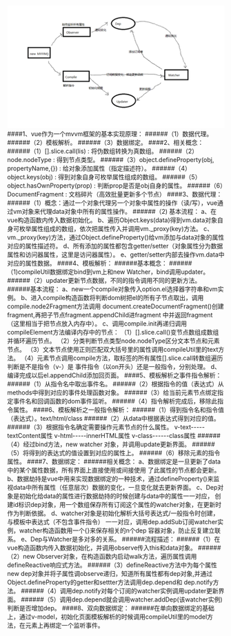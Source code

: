 ![vue](vue.png)
####1、vue作为一个mvvm框架的基本实现原理：
######（1）数据代理。
######（2）模板解析。
######（3）数据绑定。
####2、相关概念：
######（1）[].slice.call(lis) : 将伪数组转换为真数组。
######（2）node.nodeType : 得到节点类型。
######（3）object.defineProperty(obj, propertyName,{}) : 给对象添加属性（指定描述符）。
######（4）object.keys(obj) : 得到对象自身可枚举属性组成的数组。
######（5）object.hasOwnProperty(prop) : 判断prop是否是obj自身的属性。
######（6）DocumentFragment : 文档碎片（高效批量更新多个节点）
####3、数据代理：
######（1）概念：通过一个对象代理另一个对象中属性的操作（读/写），vue通过vm对象来代理data对象中所有的属性操作。
######（2) 基本流程：
	a、在vue构造函数内传入数据初始化。
    b、遍历Object.keys(data)得到vm.data对象自身可枚举属性组成的数组，依次把属性传入并调用vm._proxy(key)方法。
	c、vm._proxy(key)方法，通过Object.defineProperty()给vm添加与data对象的属性对应的属性描述符。
	d、所有添加的属性都包含getter/setter（对象属性分为数据属性和访问器属性，这里是访问器属性）。
	e、getter/setter内部去操作vm.data中对应的属性数据。
####4、模板解析：
######基本概念：
######（1)compileUtil数据绑定bind到vm上和new Watcher，bind调用updater。
######（2）updater更新节点数据，不同的指令调用不同的更新方法。
######基本流程：
	a、new一个compile对象传入option.el选择器字符串和vm实例。
	b、进入compile构造函数将判断dom树把el的所有子节点取出，调用compile.node2Fragment方法调用
	   document.createDocumentFragment()创建fragment,再把子节点fragment.appendChild进fragment
	   中并返回fragment（这里相当于把节点放入内存中）。
	c、调用compile.init再递归调用compileElement方法编译内存中的节点：
		（1）[].slice.call()变节点数组成数组并循环遍历节点。
		（2）分类判断节点类型node.nodeType区分文本节点和元素节点。
		（3）文本节点使用正则匹配双大括号里的属性调用compileUtil里的text方法。
		（4）元素节点调用compile方法，取标签的所有属性[].slice.call转数组遍历判断是不是指令（v-）是
		    事件指令（以on开头）还是一般指令，分别处理。
	d、编译完成以后el.appendChild添加回页面。
####5、模板解析之事件指令解析：
######（1）从指令名中取出事件名。
######（2）根据指令的值（表达式）从methods中得到对应的事件处理函数对象。
######（3）给当前元素节点绑定指定事件名和回调函数的dom事件监听。
######（4）指令解析完成后，移除此指令属性。
####6、模板解析之一般指令解析：
######（1）得到指令名和指令值（表达式）。text/html/class
######（2）从data中根据表达式得到对应的值。
######（3）根据指令名确定需要操作元素节点的什么属性。
        v-text-----textContent属性
        v-html-----innerHTML属性
        v-class------class属性
######（4）经过bind方法，new watcher 对象，并调用update更新界面。
######（5）将得到的表达式的值设置到对应的属性上。
######（6）移除元素的指令属性。
####7、数据绑定：
######相关概念：
    a、数据绑定是一旦更新了data中的某个属性数据，所有界面上直接使用或间接使用
       了此属性的节点都会更新。
    b、数据劫持是vue中用来实现数据绑定的一种技术，通过defineProperty()来监
       视data中所有属性（任意层次）数据的变化，一旦变化就去更新界面。
    c、Dep对象是初始化给data的属性进行数据劫持的时候创建与data中的属性一一对应，
       创建id标识dep对象，用一个数组保存所有订阅这个属性的watcher对象，在更新时作为判断依据。
    d、watcher对象是初始化解析大括号表达式/一般指令时创建，与模板中表达式（不包含事件指令）
       一一对应，调用dep.addSub订阅watcher实例，watcher构造函数用一个{}来保存相关的n个dep
       容器对象，防止反复建立联系。
    e、Dep与Watcher是多对多的关系。
######流程描述：
######（1）在vue构造函数内传入数据初始化，并调用observe传入this和data对象。
######（2）new Observer对象，在构造函数内启动walk方法，遍历属性调用defineReactive响应式方法。
######（3）defineReactive方法中为每个属性new dep对象并将子属性调observe递归，知道所有属性都有dep对象,并通过Object.defineProperty的getter和settter方法调用dep.depend和 dep.notify方法。
######（4）调用dep.notify对每个订阅的watcher实例调用updater更新界面。
######（5）调用dep.depend就会调用watcher.addDep(该watcher实例)判断是否增加dep。
####8、双向数据绑定：
######在单向数据绑定的基础上，通过v-model，初始化页面模板解析的时候调用compileUtil里的model方法，在元素上再绑定一个监听事件。
